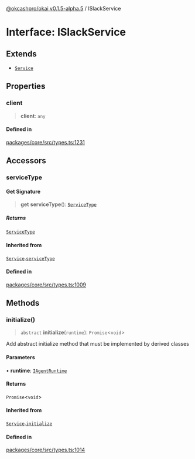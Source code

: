 [@okcashpro/okai v0.1.5-alpha.5](../index.md) / ISlackService

# Interface: ISlackService

## Extends

- [`Service`](../classes/Service.md)

## Properties

### client

> **client**: `any`

#### Defined in

[packages/core/src/types.ts:1231](https://github.com/okcashpro/okai/blob/main/packages/core/src/types.ts#L1231)

## Accessors

### serviceType

#### Get Signature

> **get** **serviceType**(): [`ServiceType`](../enumerations/ServiceType.md)

##### Returns

[`ServiceType`](../enumerations/ServiceType.md)

#### Inherited from

[`Service`](../classes/Service.md).[`serviceType`](../classes/Service.md#serviceType-1)

#### Defined in

[packages/core/src/types.ts:1009](https://github.com/okcashpro/okai/blob/main/packages/core/src/types.ts#L1009)

## Methods

### initialize()

> `abstract` **initialize**(`runtime`): `Promise`\<`void`\>

Add abstract initialize method that must be implemented by derived classes

#### Parameters

• **runtime**: [`IAgentRuntime`](IAgentRuntime.md)

#### Returns

`Promise`\<`void`\>

#### Inherited from

[`Service`](../classes/Service.md).[`initialize`](../classes/Service.md#initialize)

#### Defined in

[packages/core/src/types.ts:1014](https://github.com/okcashpro/okai/blob/main/packages/core/src/types.ts#L1014)
